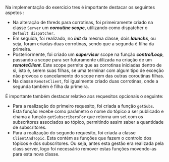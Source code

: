 Na implementação do exercicio tres é importante destacar os seguintes aspetos :

- Na alteração de threds para corrotinas, foi primeiramente criado na classe `Server` um ***coroutine scope***,
  utilizando como dispatcher o `Default dispatcher`.
- Em seguida, foi realizado, no ***init*** da mesma classe, dois ***launchs***, ou seja, foram criadas duas corrotinas,
  sendo que a segunda é filha da primeira.
- Posteriormente, foi criado um ***supervisor*** scope na função ***controlLoop***, passando a scope para ser
  futuramente utilizada na criação de um ***remoteClient***. Este scope permite que as corrotinas iniciadas dentro de
  si, isto é, serem suas filhas, se uma terminar com algum tipo de exceção não provoca o cancelamento do scope nem das
  outras coroutinas filhas.
- Na classe `RemoteClient`, foi igualmente criado duas corrotinas, onde a segunda também é filha da primeira.

É importante também destacar relativo aos requesitos opcionais o seguinte:

- Para a realização do primeiro requesito, foi criada a função `getSubs`. Esta função recebe como parâmetro o nome do
  tópico a ser publicado e chama a função `getSubscribersFor` que retorna um set com os subscritores associados ao
  tópico, permitindo assim saber a quantidade de subscritores.
- Para a realização do segundo requesito, foi criada a classe `ClientAndTopic`. Esta contém as funções que fazem o
  controlo dos tópicos e dos subscritores. Ou seja, antes esta gestão era realizada pela class server, logo foi
  necessário remover estas funções movendo-as para esta nova classe.